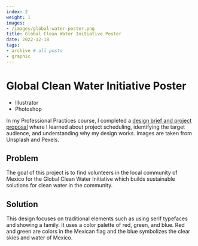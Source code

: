 ```yaml
---
index: 2
weight: 1
images:
- /images/global-water-poster.png
title: Global Clean Water Initiative Poster
date: 2022-12-18
tags:
- archive # all posts
- graphic
---
```


# Global Clean Water Initiative Poster
- Illustrator
- Photoshop

In my Professional Practices course, I completed a <a target="_blank" href="https://www.dropbox.com/s/zh3jujs6ay3ryfx/2022.12.8-GRA%20290%20Project%20Two%20Gomez.pdf?dl=0" style="color: var(--main);" onmouseover="this.style.color='var(--dark)'" onmouseout="this.style.color='var(--main)'">design brief and project proposal</a> where I learned about project scheduling, identifying the target audience, and understanding why my design works.  Images are taken from Unsplash and Pexels.

## Problem
The goal of this project is to find volunteers in the local community of Mexico for the Global Clean Water Initiative which builds sustainable solutions for clean water in the community.

## Solution
This design focuses on traditional elements such as using serif typefaces and showing a family. It uses a color palette of red, green, and blue. Red and green are colors in the Mexican flag and the blue symbolizes the clear skies and water of Mexico.